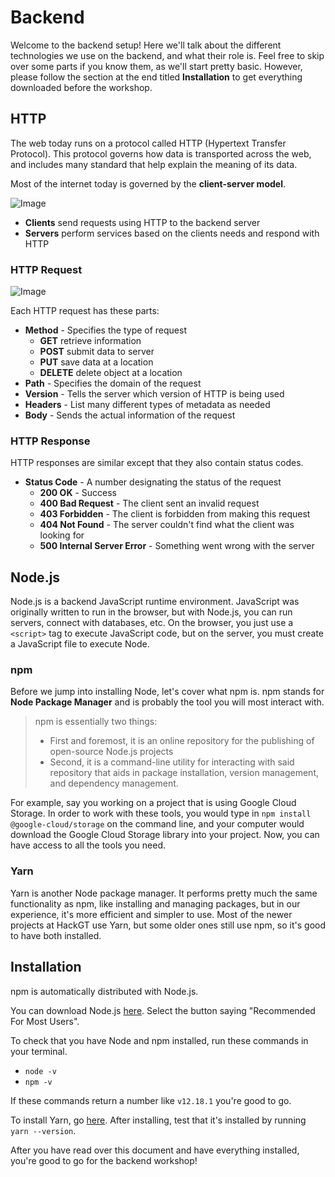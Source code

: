 # Backend

Welcome to the backend setup! Here we'll talk about the different technologies we use on the backend, and what their role is. Feel free to skip over some parts if you know them, as we'll start pretty basic. However, please follow the section at the end titled **Installation** to get everything downloaded before the workshop.

## HTTP
The web today runs on a protocol called HTTP (Hypertext Transfer Protocol). This protocol governs how data is transported across the web, and includes many standard that help explain the meaning of its data.

Most of the internet today is governed by the **client-server model**.

![Image](https://study-ccna.com/wp-content/images/http_process_explained.jpg)

- **Clients** send requests using HTTP to the backend server
- **Servers** perform services based on the clients needs and respond with HTTP

### HTTP Request

![Image](https://www.lifewire.com/thmb/nmUWZwQj44TqI0AR0bnlhDnQfOs=/950x320/filters:no_upscale():max_bytes(150000):strip_icc()/HTTP_RequestMessageExample-5c82b349c9e77c0001a67620.png)

Each HTTP request has these parts:

- **Method** - Specifies the type of request
    - **GET** retrieve information
    - **POST** submit data to server
    - **PUT** save data at a location
    - **DELETE** delete object at a location
- **Path** - Specifies the domain of the request
- **Version** - Tells the server which version of HTTP is being used
- **Headers** - List many different types of metadata as needed
- **Body** - Sends the actual information of the request

### HTTP Response

HTTP responses are similar except that they also contain status codes.
- **Status Code** - A number designating the status of the request
    - **200 OK** - Success
    - **400 Bad Request** - The client sent an invalid request
    - **403 Forbidden** - The client is forbidden from making this request
    - **404 Not Found** - The server couldn't find what the client was looking for
    - **500 Internal Server Error** - Something went wrong with the server

## Node.js

Node.js is a backend JavaScript runtime environment. JavaScript was originally written to run in the browser, but with Node.js, you can run servers, connect with databases, etc. On the browser, you just use a `<script>` tag to execute JavaScript code, but on the server, you must create a JavaScript file to execute Node.

### npm

Before we jump into installing Node, let's cover what npm is. npm stands for **Node Package Manager** and is probably the tool you will most interact with.

> npm is essentially two things:
> - First and foremost, it is an online repository for the publishing of open-source Node.js projects
> - Second, it is a command-line utility for interacting with said repository that aids in package installation, version management, and dependency management.

For example, say you working on a project that is using Google Cloud Storage. In order to work with these tools, you would type in `npm install @google-cloud/storage` on the command line, and your computer would download the Google Cloud Storage library into your project. Now, you can have access to all the tools you need.

### Yarn

Yarn is another Node package manager. It performs pretty much the same functionality as npm, like installing and managing packages, but in our experience, it's more efficient and simpler to use. Most of the newer projects at HackGT use Yarn, but some older ones still use npm, so it's good to have both installed.

## Installation

npm is automatically distributed with Node.js.

You can download Node.js [here](https://nodejs.org/en/). Select the button saying "Recommended For Most Users".
 
To check that you have Node and npm installed, run these commands in your terminal.
- `node -v`
- `npm -v`

If these commands return a number like `v12.18.1` you're good to go.

To install Yarn, go [here](https://classic.yarnpkg.com/en/docs/install). After installing, test that it's installed by running `yarn --version`.

After you have read over this document and have everything installed, you're good to go for the backend workshop!
